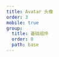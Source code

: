```yaml
---
title: Avatar 头像
order: 3
mobile: true
group:
  title: 基础组件
  order: 0
  path: base
---
```


<code src="../demo/Avatar.jsx"></code>
<API src="../src/Avatar.tsx"></API>
